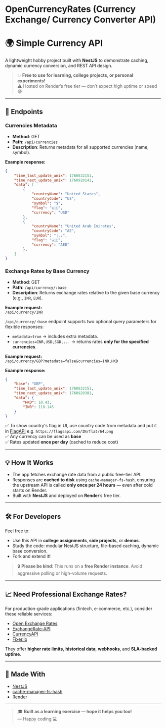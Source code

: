 # OpenCurrencyRates (Currency Exchange/ Currency Converter API)

# 🌍 Simple Currency API

A lightweight hobby project built with **NestJS** to demonstrate caching, dynamic currency conversion, and REST API design.

> ✨ **Free to use for learning, college projects, or personal experiments!**  
> ⚠️ Hosted on Render’s free tier — don’t expect high uptime or speed 😄

---

## 🚀 Endpoints

### Currencies Metadata
- **Method**: GET  
- **Path**: `/api/currencies`  
- **Description**: Returns metadata for all supported currencies (name, symbol).

**Example response:**
```json
{
    "time_last_update_unix": 1760832151,
    "time_next_update_unix": 1760920141,
    "data": [
        {
            "countryName": "United States",
            "countryCode": "US",
            "symbol": "$",
            "flag": "🇺🇸",
            "currency": "USD"
        },
        {
            "countryName": "United Arab Emirates",
            "countryCode": "AE",
            "symbol": "د.إ",
            "flag": "🇦🇪",
            "currency": "AED"
        },
    ]
}
```

### Exchange Rates by Base Currency
- **Method**: GET  
- **Path**: `/api/currency/:base`  
- **Description**: Returns exchange rates relative to the given base currency (e.g., `INR`, `EUR`).

**Example request:**  
`/api/currency/INR`

`/api/currency/:base` endpoint supports two optional query parameters for flexible responses:

- `metadata=true` → includes extra metadata.
- `currencies=INR,USD,SGD,...` → returns rates **only for the specified currencies**.

**Example request:**  
`/api/currency/GBP?metadata=false&currencies=INR,HKD`

**Example response:**
```json
{
    "base": "GBP",
    "time_last_update_unix": 1760832151,
    "time_next_update_unix": 1760920381,
    "data": {
        "HKD": 10.43,
        "INR": 118.145
    }
}
```

✅ To show country's flag in UI, use country code from metadata and put it in [FlagAPI](https://flagsapi.com/) e.g. `https://flagsapi.com/IN/flat/64.png`  
✅ Any currency can be used as **base**  
✅ Rates updated **once per day** (cached to reduce cost)

---

## 💡 How It Works

- The app fetches exchange rate data from a public free-tier API.
- Responses are **cached to disk** using `cache-manager-fs-hash`, ensuring the upstream API is called **only once per 24 hours** — even after cold starts on Render.
- Built with **NestJS** and deployed on **Render**’s free tier.

---

## 🛠️ For Developers

Feel free to:
- Use this API in **college assignments**, **side projects**, or **demos**.
- Study the code: modular NestJS structure, file-based caching, dynamic base conversion.
- Fork and extend it!

> 🔒 **Please be kind**: This runs on a **free Render instance**. Avoid aggressive polling or high-volume requests.

---

## 📈 Need Professional Exchange Rates?

For production-grade applications (fintech, e-commerce, etc.), consider these reliable services:

- [Open Exchange Rates](https://openexchangerates.org/)
- [ExchangeRate-API](https://www.exchangerate-api.com/)
- [CurrencyAPI](https://currencyapi.com/)
- [Fixer.io](https://fixer.io/)

They offer **higher rate limits**, **historical data**, **webhooks**, and **SLA-backed uptime**.

---

## 🙌 Made With

- [NestJS](https://nestjs.com/)
- [cache-manager-fs-hash](https://www.npmjs.com/package/cache-manager-fs-hash)
- [Render](https://render.com/)

---

> 🎓 **Built as a learning exercise — hope it helps you too!**  
> — Happy coding 💻

